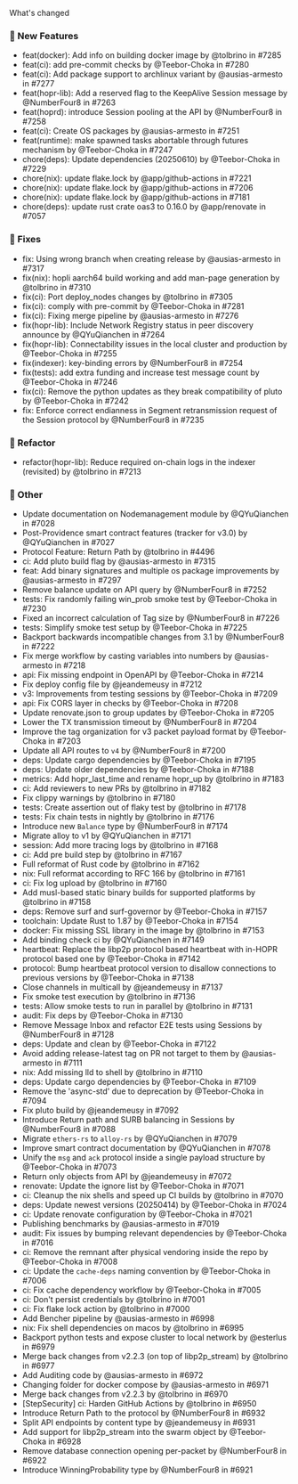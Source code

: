 What's changed

### 🚀 New Features

* feat(docker): Add info on building docker image by @tolbrino in #7285
* feat(ci): add pre-commit checks by @Teebor-Choka in #7280
* feat(ci): Add package support to archlinux variant by @ausias-armesto in #7277
* feat(hopr-lib): Add a reserved flag to the KeepAlive Session message by @NumberFour8 in #7263
* feat(hoprd): introduce Session pooling at the API by @NumberFour8 in #7258
* feat(ci): Create OS packages by @ausias-armesto in #7251
* feat(runtime): make spawned tasks abortable through futures mechanism by @Teebor-Choka in #7247
* chore(deps): Update dependencies (20250610) by @Teebor-Choka in #7229
* chore(nix): update flake.lock by @app/github-actions in #7221
* chore(nix): update flake.lock by @app/github-actions in #7206
* chore(nix): update flake.lock by @app/github-actions in #7181
* chore(deps): update rust crate oas3 to 0.16.0 by @app/renovate in #7057


### 🐞 Fixes

* fix: Using wrong branch when creating release  by @ausias-armesto in #7317
* fix(nix): hopli aarch64 build working and add man-page generation by @tolbrino in #7310
* fix(ci): Port deploy_nodes changes by @tolbrino in #7305
* fix(ci): comply with pre-commit by @Teebor-Choka in #7281
* fix(ci): Fixing merge pipeline by @ausias-armesto in #7276
* fix(hopr-lib): Include Network Registry status in peer discovery announce by @QYuQianchen in #7264
* fix(hopr-lib): Connectability issues in the local cluster and production by @Teebor-Choka in #7255
* fix(indexer): key-binding errors by @NumberFour8 in #7254
* fix(tests): add extra funding and increase test message count by @Teebor-Choka in #7246
* fix(ci): Remove the python updates as they break compatibility of pluto by @Teebor-Choka in #7242
* fix: Enforce correct endianness in Segment retransmission request of the Session protocol by @NumberFour8 in #7235


### 🧹 Refactor

* refactor(hopr-lib): Reduce required on-chain logs in the indexer (revisited) by @tolbrino in #7213


### 🌟 Other

* Update documentation on Nodemanagement module by @QYuQianchen in #7028
* Post-Providence smart contract features (tracker for v3.0) by @QYuQianchen in #7027
* Protocol Feature: Return Path by @tolbrino in #4496
* ci: Add pluto build flag by @ausias-armesto in #7315
* feat: Add binary signatures and multiple os package improvements by @ausias-armesto in #7297
* Remove balance update on API query by @NumberFour8 in #7252
* tests: Fix randomly failing win_prob smoke test by @Teebor-Choka in #7230
* Fixed an incorrect calculation of Tag size by @NumberFour8 in #7226
* tests: Simplify smoke test setup by @Teebor-Choka in #7225
* Backport backwards incompatible changes from 3.1 by @NumberFour8 in #7222
* Fix merge workflow by casting variables into numbers by @ausias-armesto in #7218
* api: Fix missing endpoint in OpenAPI by @Teebor-Choka in #7214
* Fix deploy config file by @jeandemeusy in #7212
* v3: Improvements from testing sessions by @Teebor-Choka in #7209
* api: Fix CORS layer in checks by @Teebor-Choka in #7208
* Update renovate.json to group updates by @Teebor-Choka in #7205
* Lower the TX transmission timeout by @NumberFour8 in #7204
* Improve the tag organization for v3 packet payload format by @Teebor-Choka in #7203
* Update all API routes to `v4` by @NumberFour8 in #7200
* deps: Update cargo dependencies by @Teebor-Choka in #7195
* deps: Update older dependencies by @Teebor-Choka in #7188
* metrics: Add hopr_last_time and rename hopr_up by @tolbrino in #7183
* ci: Add reviewers to new PRs by @tolbrino in #7182
* Fix clippy warnings by @tolbrino in #7180
* tests: Create assertion out of flaky test by @tolbrino in #7178
* tests: Fix chain tests in nightly by @tolbrino in #7176
* Introduce new `Balance` type by @NumberFour8 in #7174
* Migrate alloy to v1 by @QYuQianchen in #7171
* session: Add more tracing logs by @tolbrino in #7168
* ci: Add pre build step by @tolbrino in #7167
* Full reformat of Rust code by @tolbrino in #7162
* nix: Full reformat according to RFC 166 by @tolbrino in #7161
* ci: Fix log upload by @tolbrino in #7160
* Add musl-based static binary builds for supported platforms by @tolbrino in #7158
* deps: Remove surf and surf-governor by @Teebor-Choka in #7157
* toolchain: Update Rust to 1.87 by @Teebor-Choka in #7154
* docker: Fix missing SSL library in the image  by @tolbrino in #7153
* Add binding check ci by @QYuQianchen in #7149
* heartbeat: Replace the libp2p protocol based heartbeat with in-HOPR protocol based one by @Teebor-Choka in #7142
* protocol: Bump heartbeat protocol version to disallow connections to previous versions by @Teebor-Choka in #7138
* Close channels in multicall by @jeandemeusy in #7137
* Fix smoke test execution by @tolbrino in #7136
* tests: Allow smoke tests to run in parallel by @tolbrino in #7131
* audit: Fix deps by @Teebor-Choka in #7130
* Remove Message Inbox and refactor E2E tests using Sessions by @NumberFour8 in #7128
* deps: Update and clean by @Teebor-Choka in #7122
* Avoid adding release-latest tag on PR not target to them by @ausias-armesto in #7111
* nix: Add missing lld to shell by @tolbrino in #7110
* deps: Update cargo dependencies by @Teebor-Choka in #7109
* Remove the 'async-std' due to deprecation by @Teebor-Choka in #7094
* Fix pluto build by @jeandemeusy in #7092
* Introduce Return path and SURB balancing in Sessions by @NumberFour8 in #7088
* Migrate `ethers-rs` to `alloy-rs` by @QYuQianchen in #7079
* Improve smart contract documentation by @QYuQianchen in #7078
* Unify the `msg` and `ack` protocol inside a single payload structure by @Teebor-Choka in #7073
* Return only objects from API by @jeandemeusy in #7072
* renovate: Update the ignore list by @Teebor-Choka in #7071
* ci: Cleanup the nix shells and speed up CI builds by @tolbrino in #7070
* deps: Update newest versions (20250414) by @Teebor-Choka in #7024
* ci: Update renovate configuration by @Teebor-Choka in #7021
* Publishing benchmarks by @ausias-armesto in #7019
* audit: Fix issues by bumping relevant dependencies by @Teebor-Choka in #7016
* ci: Remove the remnant after physical vendoring inside the repo by @Teebor-Choka in #7008
* ci: Update the `cache-deps` naming convention by @Teebor-Choka in #7006
* ci: Fix cache dependency workflow by @Teebor-Choka in #7005
* ci: Don't persist credentials by @tolbrino in #7001
* ci: Fix flake lock action by @tolbrino in #7000
* Add Bencher pipeline by @ausias-armesto in #6998
* nix: Fix shell dependencies on macos by @tolbrino in #6995
* Backport python tests and expose cluster to local network by @esterlus in #6979
* Merge back changes from v2.2.3 (on top of libp2p_stream) by @tolbrino in #6977
* Add Auditing code by @ausias-armesto in #6972
* Changing folder for docker compose by @ausias-armesto in #6971
* Merge back changes from v2.2.3 by @tolbrino in #6970
* [StepSecurity] ci: Harden GitHub Actions by @tolbrino in #6950
* Introduce Return Path to the protocol by @NumberFour8 in #6932
* Split API endpoints by content type by @jeandemeusy in #6931
* Add support for libp2p_stream into the swarm object by @Teebor-Choka in #6928
* Remove database connection opening per-packet by @NumberFour8 in #6922
* Introduce WinningProbability type by @NumberFour8 in #6921
